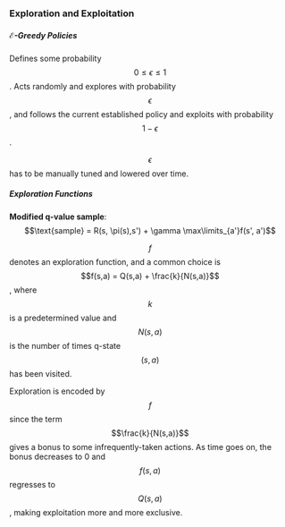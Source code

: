 ### Exploration and Exploitation

##### $\mathcal{E}$-Greedy Policies

Defines some probability $$0 \le \epsilon \le 1$$. Acts randomly and explores with probability $$\epsilon$$, and follows the current established policy and exploits with probability $$1-\epsilon$$.

$$\epsilon$$ has to be manually tuned and lowered over time.

##### Exploration Functions

**Modified q-value sample**: $$\text{sample} = R(s, \pi(s),s') + \gamma \max\limits_{a'}f(s', a')$$

$$f$$ denotes an exploration function, and a common choice is $$f(s,a) = Q(s,a) + \frac{k}{N(s,a)}$$, where $$k$$ is a predetermined value and $$N(s,a)$$ is the number of times q-state $$(s,a)$$ has been visited.

Exploration is encoded by $$f$$ since the term $$\frac{k}{N(s,a)}$$ gives a bonus to some infrequently-taken actions. As time goes on, the bonus decreases to 0 and $$f(s,a)$$ regresses to $$Q(s,a)$$, making exploitation more and more exclusive.